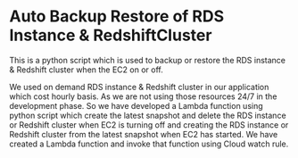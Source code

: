 # Auto Backup Restore of RDS Instance & RedshiftCluster
This is a python script which is used to backup or restore the RDS instance & Redshift cluster when the EC2 on or off.

We used on demand RDS instance & Redshift cluster in our application which cost hourly basis.
As we are not using those resources 24/7 in the development phase. So we have developed a Lambda function
using python script which create the latest snapshot and delete the RDS instance or Redshift cluster
when EC2 is turning off and creating the RDS instance or Redshift cluster from the latest snapshot when EC2 has started.
We have created a Lambda function and invoke that function using Cloud watch rule.
